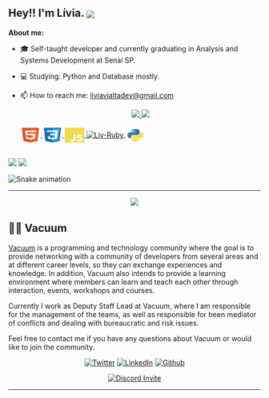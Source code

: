 
## Hey!! I'm Lívia. <img src="https://i.pinimg.com/originals/2e/25/75/2e2575671b6525b02b1c5985f5de56fa.gif" width="50" align="center"></h2>

**About me:** 
- 🎓 Self-taught developer and currently graduating in  Analysis and Systems Development at Senai SP.
- 💻 Studying: Python and Database mostly.
- 📫 How to reach me: liviavialtadev@gmail.com

  <div align="center">
    <a href="https://github.com/livvialta">
      <img height="180em" src="https://github-readme-streak-stats.herokuapp.com/?user=livvialta&theme=dark&hide_border=false"/>
    <img height="180em" src="https://github-readme-stats.vercel.app/api/top-langs/?username=livvialta&layout=compact&langs_count=16&theme=midnight-purple"/>
   </div>
  
  <div style="display: inline_block"><br>
  <img align="center" alt="Liv-HTML" height="30" width="40" src="https://raw.githubusercontent.com/devicons/devicon/master/icons/html5/html5-original.svg">
  <img align="center" alt="Liv-CSS" height="30" width="40" src="https://raw.githubusercontent.com/devicons/devicon/master/icons/css3/css3-original.svg">
  <img align="center" alt="Liv-Js" height="30" width="40" src="https://raw.githubusercontent.com/devicons/devicon/master/icons/javascript/javascript-plain.svg">
  <img align="center" alt="Liv-Ruby" height="30" width="40" src="https://cdn.jsdelivr.net/gh/devicons/devicon/icons/ruby/ruby-plain.svg">
  <img align="center" alt="Liv-Python" height="30" width="40" src="https://raw.githubusercontent.com/devicons/devicon/master/icons/python/python-original.svg">
</div>

<br />
<div> 
  <a target="_blank" href="https://www.linkedin.com/in/l%C3%ADvia-vialta/" target="_blank"><img src="https://img.shields.io/badge/-LinkedIn-%230077B5?style=for-the-badge&logo=linkedin&logoColor=white"></a> 
   <a target="_blank" href = "mailto:liviavialtadev@gmail.com"><img src="https://img.shields.io/badge/-Gmail-%23333?style=for-the-badge&logo=gmail&logoColor=white"></a>
  
  ![Snake animation](https://github.com/livvialta/livvialta/blob/output/github-contribution-grid-snake.svg)
  
</div>

 <hr />
 <div align='center';>
<a href="https://visitcount.itsvg.in">
  <img src="https://visitcount.itsvg.in/api?id=livvialta&label=Profile%20Views&color=10&icon=0&pretty=true" />
</a>
 </div>

  ## 👨‍💻 Vacuum 

[Vacuum](https://discord.gg/vacuum) is a programming and technology community
where the goal is to provide networking with a community of developers
from several areas and at different career levels, so they can exchange
experiences and knowledge. In addition, Vacuum also intends to
provide a learning environment where members can learn and teach
each other through interaction, events, workshops and courses.

Currently I work as Deputy Staff Lead at Vacuum, 
where I am responsible for the management of the teams,
as well as responsible for been mediator of conflicts and dealing with bureaucratic and risk issues.

Feel free to contact me if you have any questions about
Vacuum or would like to join the community.

<div align='center'>

 [![Twitter](https://custom-icon-badges.demolab.com/badge/-Twitter-1DA1F2?style=for-the-badge&logo=twitter&logoColor=white)](https://twitter.com/VacuumORG)
 [![LinkedIn](https://custom-icon-badges.demolab.com/badge/-LinkedIn-0A66C2?style=for-the-badge&logo=linkedin)](https://www.linkedin.com/company/vacuumm/mycompany/)
 [![Github](https://custom-icon-badges.demolab.com/badge/-Github-181717?style=for-the-badge&logo=github)](https://github.com/VacuumORG)

 [![Discord Invite](https://invidget.switchblade.xyz/vacuum)](http://discord.gg/vacuum)

---
